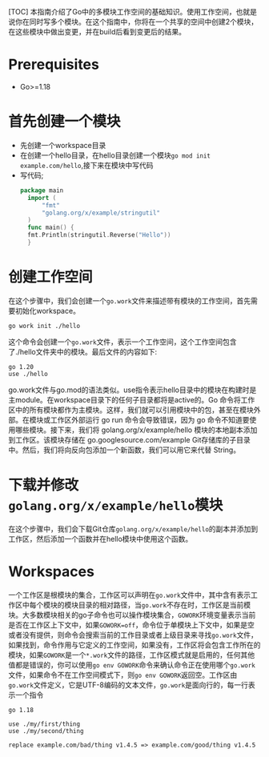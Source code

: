 [TOC]
本指南介绍了Go中的多模块工作空间的基础知识。使用工作空间，也就是说你在同时写多个模块。在这个指南中，你将在一个共享的空间中创建2个模块，在这些模块中做出变更，并在build后看到变更后的结果。
# Prerequisites
- Go>=1.18
# 首先创建一个模块
- 先创建一个workspace目录
- 在创建一个hello目录，在hello目录创建一个模块`go mod init example.com/hello`,接下来在模块中写代码
- 写代码;
  ```go
  package main
    import (
        "fmt"
        "golang.org/x/example/stringutil"
    )
    func main() {
    fmt.Println(stringutil.Reverse("Hello"))
    }
  ```
# 创建工作空间
在这个步骤中，我们会创建一个`go.work`文件来描述带有模块的工作空间，首先需要初始化workspace。
```shell
go work init ./hello    
```
这个命令会创建一个`go.work`文件，表示一个工作空间，这个工作空间包含了./hello文件夹中的模块。最后文件的内容如下:
```
go 1.20
use ./hello
```
go.work文件与go.mod的语法类似。use指令表示hello目录中的模块在构建时是主module。在workspace目录下的任何子目录都将是active的。Go 命令将工作区中的所有模块都作为主模块。这样，我们就可以引用模块中的包，甚至在模块外部。在模块或工作区外部运行 go run 命令会导致错误，因为 go 命令不知道要使用哪些模块。接下来，我们将 golang.org/x/example/hello 模块的本地副本添加到工作区。该模块存储在 go.googlesource.com/example Git存储库的子目录中。然后，我们将向反向包添加一个新函数，我们可以用它来代替 String。
# 下载并修改`golang.org/x/example/hello`模块
在这个步骤中，我们会下载Git仓库`golang.org/x/example/hello`的副本并添加到工作区，然后添加一个函数并在hello模块中使用这个函数。

# Workspaces
一个工作区是根模块的集合，工作区可以声明在`go.work`文件中，其中含有表示工作区中每个模块的模块目录的相对路径，当`go.work`不存在时，工作区是当前模块。大多数模块相关的go子命令也可以操作模块集合，`GOWORK`环境变量表示当前是否在工作区上下文中，如果`GOWORK=off`，命令位于单模块上下文中，如果是空或者没有提供，则命令会搜索当前的工作目录或者上级目录来寻找`go.work`文件，如果找到，命令作用与它定义的工作空间，如果没有，工作区将会包含工作所在的模块，如果`GOWORK`是一个`*.work`文件的路径，工作区模式就是启用的，任何其他值都是错误的，你可以使用`go env GOWORK`命令来确认命令正在使用哪个`go.work`文件，如果命令不在工作空间模式下，则`go env GOWORK`返回空。工作区由`go.work`文件定义，它是UTF-8编码的文本文件，`go.work`是面向行的，每一行表示一个指令
```
go 1.18

use ./my/first/thing
use ./my/second/thing

replace example.com/bad/thing v1.4.5 => example.com/good/thing v1.4.5
```
